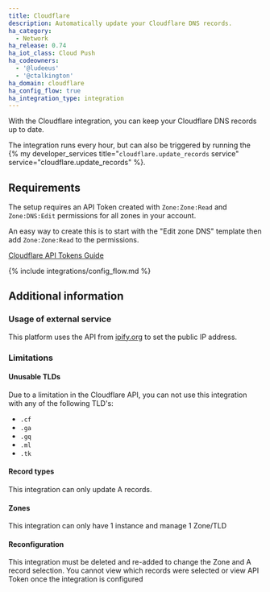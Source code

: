 ```yaml
---
title: Cloudflare
description: Automatically update your Cloudflare DNS records.
ha_category:
  - Network
ha_release: 0.74
ha_iot_class: Cloud Push
ha_codeowners:
  - '@ludeeus'
  - '@ctalkington'
ha_domain: cloudflare
ha_config_flow: true
ha_integration_type: integration
---
```


With the Cloudflare integration, you can keep your Cloudflare DNS records up to date.

The integration runs every hour, but can also be triggered by running the {% my developer_services title="`cloudflare.update_records` service" service="cloudflare.update_records" %}.

## Requirements

The setup requires an API Token created with `Zone:Zone:Read` and `Zone:DNS:Edit` permissions for all zones in your account.

An easy way to create this is to start with the "Edit zone DNS" template then add `Zone:Zone:Read` to the permissions.

[Cloudflare API Tokens Guide](https://developers.cloudflare.com/api/tokens/create)

{% include integrations/config_flow.md %}

## Additional information

### Usage of external service

This platform uses the API from [ipify.org](https://www.ipify.org/) to set the public IP address.

### Limitations

#### Unusable TLDs

Due to a limitation in the Cloudflare API, you can not use this integration with any of the following TLD's:

- `.cf`
- `.ga`
- `.gq`
- `.ml`
- `.tk`

#### Record types

This integration can only update A records. 

#### Zones

This integration can only have 1 instance and manage 1 Zone/TLD

#### Reconfiguration

This integration must be deleted and re-added to change the Zone and A record selection.
You cannot view which records were selected or view API Token once the integration is configured
